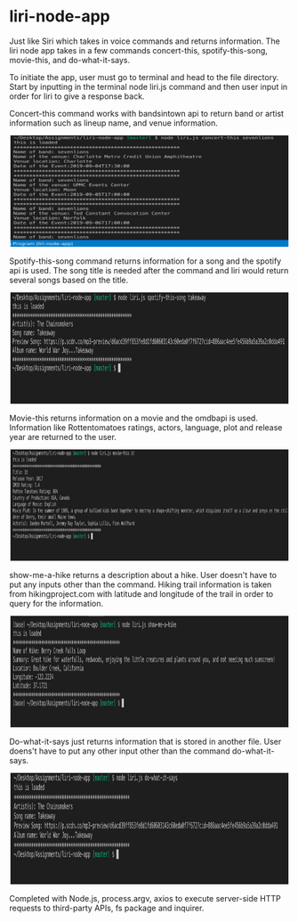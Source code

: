 # liri-node-app

Just like Siri which takes in voice commands and returns information. The liri node app takes in a few commands 
concert-this, spotify-this-song, movie-this, and do-what-it-says.

To initiate the app, user must go to terminal and head to the file directory. Start by inputting in the terminal node liri.js command and then user input in order for liri to give a response back. 

Concert-this command works with bandsintown api to return band or artist information such as lineup name, and venue information.
<div align="center">
    <img src="images/concert-this.png" width="500px" height = "200px"</img> 
</div>

Spotify-this-song command returns information for a song and the spotify api is used. The song title is needed after the command and liri would return several
songs based on the title.

<div align="center">
    <img src="images/spotify-this-song.png" width="500px" height = "200px"</img> 
</div>

Movie-this returns information on a movie and the omdbapi is used. Information like Rottentomatoes ratings, actors, language, plot and release year are returned to the user. 
<div align="center">
    <img src="images/movie-this.png" width="500px" height = "200px"</img> 
</div>


show-me-a-hike returns a description about a hike. User doesn't have to put any inputs other than the command.
Hiking trail information is taken from hikingproject.com with latitude and longitude of the trail in order to query for the information. 
<div align="center">
    <img src="images/show-me-a-hike.png" width="500px" height = "200px"</img> 
</div>

Do-what-it-says just returns information that is stored in another file. User doens't have to put any other input other than the command do-what-it-says. 
<div align="center">
    <img src="images/do-what-it-says.png" width="500px" height = "200px"</img> 
</div>

Completed with Node.js, process.argv, axios to execute server-side HTTP requests to third-party APIs, fs package and inquirer.

